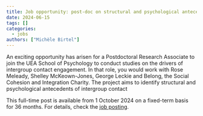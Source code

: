 ```yaml
---
title: Job opportunity: post-doc on structural and psychological antecedents of intergroup contac
date: 2024-06-15
tags: []
categories: 
  - jobs
authors: ["Michèle Birtel"] 
---
```


An exciting opportunity has arisen for a Postdoctoral Research Associate to join the UEA School of Psychology to conduct studies on the drivers of intergroup contact engagement. In that role, you would work with Rose Meleady, Shelley McKeown-Jones, George Leckie and Belong, the Social Cohesion and Integration Charity. The project aims to identify structural and psychological antecedents of intergroup contact
 
This full-time post is available from 1 October 2024 on a fixed-term basis for 36 months. For details, check the [job posting](https://vacancies.uea.ac.uk/vacancies/963/postdoctoral-research-associate-ra2223.html).
